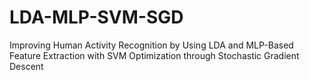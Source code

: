 # LDA-MLP-SVM-SGD
Improving Human Activity Recognition by Using LDA and MLP-Based Feature Extraction with SVM Optimization through Stochastic Gradient Descent
